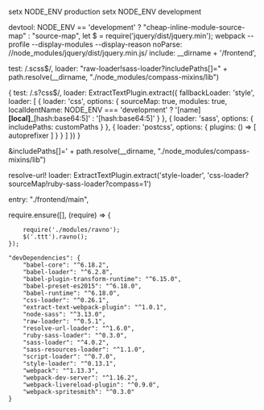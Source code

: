 setx NODE_ENV production
setx NODE_ENV development

devtool: NODE_ENV == 'development' ? "cheap-inline-module-source-map" : "source-map",
let $ = require('jquery/dist/jquery.min');
webpack --profile --display-modules --display-reason
noParse: /\/node_modules\/jquery\/dist\/jquery.min.js/
include: __dirname + '/frontend',

test: /\.scss$/,
				loader: "raw-loader!sass-loader?includePaths[]=" + path.resolve(__dirname, "./node_modules/compass-mixins/lib")


{
	test: /\.s?css$/,
	loader: ExtractTextPlugin.extract({
			fallbackLoader: 'style',
			loader: [
					{
							loader: 'css',
							options: {
									sourceMap: true,
									modules: true,
									localIdentName: NODE_ENV === 'development'
											? '[name]__[local]___[hash:base64:5]'
											: '[hash:base64:5]'
							}
					},
					{
							loader: 'sass',
							options: {
									includePaths: customPaths
							}
					},
					{
							loader: 'postcss',
							options: {
									plugins: () => [
											autoprefixer
									]
							}
					}
			]
	})
}

&includePaths[]=' + path.resolve(__dirname, "./node_modules/compass-mixins/lib")

resolve-url!
loader: ExtractTextPlugin.extract('style-loader', 'css-loader?sourceMap!ruby-sass-loader?compass=1')

entry: "./frontend/main",


require.ensure([], (require) => {

		require('./modules/ravno');
		$('.ttt').ravno();
	});

	"devDependencies": {
		"babel-core": "^6.18.2",
		"babel-loader": "^6.2.8",
		"babel-plugin-transform-runtime": "^6.15.0",
		"babel-preset-es2015": "^6.18.0",
		"babel-runtime": "^6.18.0",
		"css-loader": "^0.26.1",
		"extract-text-webpack-plugin": "^1.0.1",
		"node-sass": "^3.13.0",
		"raw-loader": "^0.5.1",
		"resolve-url-loader": "^1.6.0",
		"ruby-sass-loader": "^0.3.0",
		"sass-loader": "^4.0.2",
		"sass-resources-loader": "^1.1.0",
		"script-loader": "^0.7.0",
		"style-loader": "^0.13.1",
		"webpack": "^1.13.3",
		"webpack-dev-server": "^1.16.2",
		"webpack-livereload-plugin": "^0.9.0",
		"webpack-spritesmith": "^0.3.0"
	}
